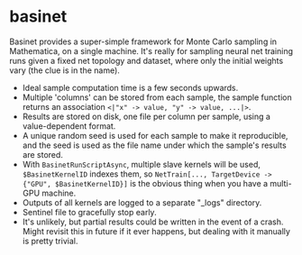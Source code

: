 # basinet

Basinet provides a super-simple framework for Monte Carlo sampling in Mathematica, on a single machine. It's really for sampling neural net training runs given a fixed net topology and dataset, where only the initial weights vary (the clue is in the name). 

* Ideal sample computation time is a few seconds upwards.
* Multiple 'columns' can be stored from each sample, the sample function returns an association `<|"x" -> value, "y" -> value, ...|>`.
* Results are stored on disk, one file per column per sample, using a value-dependent format.
* A unique random seed is used for each sample to make it reproducible, and the seed is used as the file name under which the sample's results are stored.
* With `BasinetRunScriptAsync`, multiple slave kernels will be used, `$BasinetKernelID` indexes them, so `NetTrain[..., TargetDevice -> {"GPU", $BasinetKernelID}]` is the obvious thing when you have a multi-GPU machine. 
* Outputs of all kernels are logged to a separate "_logs" directory.
* Sentinel file to gracefully stop early.
* It's unlikely, but partial results could be written in the event of a crash. Might revisit this in future if it ever happens, but dealing with it manually is pretty trivial.